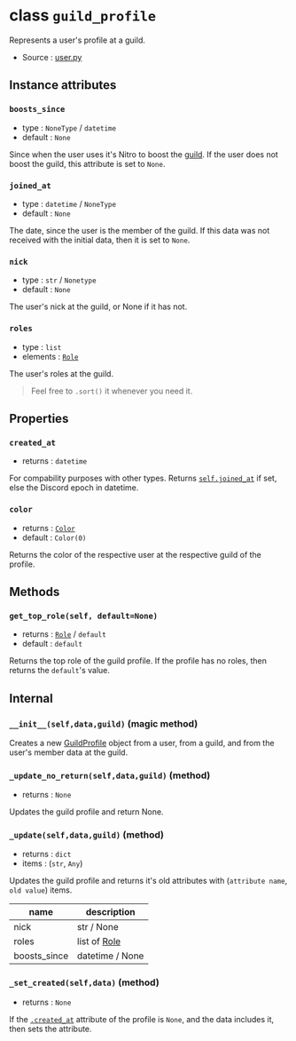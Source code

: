 # class `guild_profile`

Represents a user's profile at a guild.

- Source : [user.py](https://github.com/HuyaneMatsu/hata/blob/master/hata/user.py)

## Instance attributes

### `boosts_since`

- type : `NoneType` / `datetime`
- default : `None`

Since when the user uses it's Nitro to boost the [guild](Guild.md). If the user
does not boost the guild, this attribute is set to `None`.

### `joined_at`

- type : `datetime` / `NoneType`
- default : `None`

The date, since the user is the member of the guild. If this data was not
received with the initial data, then it is set to `None`.

### `nick`

- type : `str` / `Nonetype`
- default : `None`

The user's nick at the guild, or None if it has not.

### `roles`

- type : `list`
- elements : [`Role`](Role.md)

The user's roles at the guild.

> Feel free to `.sort()` it whenever you need it.

## Properties

### `created_at`

- returns : `datetime`

For compability purposes with other types. Returns
[`self.joined_at`](#joined_at) if set, else the Discord epoch in datetime.

### `color`

- returns : [`Color`](Color.md)
- default : `Color(0)`

Returns the color of the respective user at the respective guild of the
profile.

## Methods

### `get_top_role(self, default=None)`

- returns : [`Role`](Role.md) / `default`
- default : `default`

Returns the top role of the guild profile. If the profile has no roles, then
returns the `default`'s value.

## Internal

### `__init__(self,data,guild)` (magic method)

Creates a new [GuildProfile](GuildProfile.md) object from a user, from a guild,
and from the user's member data at the guild.

### `_update_no_return(self,data,guild)` (method)

- returns : `None`

Updates the guild profile and return None.

### `_update(self,data,guild)` (method)

- returns : `dict`
- items : (`str`, `Any`)

Updates the guild profile and returns it's old attributes with
(`attribute name`, `old value`) items.

| name                      | description               |
|---------------------------|---------------------------|
| nick                      | str / None                |
| roles                     | list of [Role](Role.md)   |
| boosts_since              | datetime / None           |

### `_set_created(self,data)` (method)

- returns : `None`

If the [`.created_at`](#created_at) attribute of the profile is `None`, and the
data includes it, then sets the attribute.


